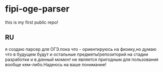 # fipi-oge-parser
this is my first public repo!
## RU
я создаю парсер для ОГЭ.пока что - ориентируюсь на физику,но думаю что в будущем будут и остальные предметы!репозиторий на стадии разработки и в *данный момент* не является пригодным для пользования вообще кем-либо.Надеюсь на ваше понимание!
